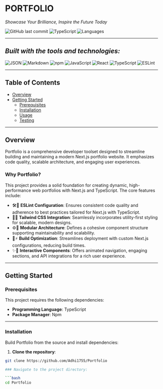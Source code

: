 # PORTFOLIO

*Showcase Your Brilliance, Inspire the Future Today*

![GitHub last commit](https://img.shields.io/github/last-commit/Adhi1755/Portfolio?label=last%20commit)
![TypeScript](https://img.shields.io/badge/typescript-90.0%25-blue)
![Languages](https://img.shields.io/badge/languages-3-blue)

---

## *Built with the tools and technologies:*

![JSON](https://img.shields.io/badge/JSON-000000?style=for-the-badge&logo=json&logoColor=white)
![Markdown](https://img.shields.io/badge/Markdown-000000?style=for-the-badge&logo=markdown&logoColor=white)
![npm](https://img.shields.io/badge/npm-CB3837?style=for-the-badge&logo=npm&logoColor=white)
![JavaScript](https://img.shields.io/badge/JavaScript-F7DF1E?style=for-the-badge&logo=javascript&logoColor=black)
![React](https://img.shields.io/badge/React-61DAFB?style=for-the-badge&logo=react&logoColor=black)
![TypeScript](https://img.shields.io/badge/TypeScript-3178C6?style=for-the-badge&logo=typescript&logoColor=white)
![ESLint](https://img.shields.io/badge/ESLint-4B32C3?style=for-the-badge&logo=eslint&logoColor=white)

---

## Table of Contents

- [Overview](#overview)
- [Getting Started](#getting-started)
  - [Prerequisites](#prerequisites)
  - [Installation](#installation)
  - [Usage](#usage)
  - [Testing](#testing)

---

## Overview

Portfolio is a comprehensive developer toolset designed to streamline building and maintaining a modern Next.js portfolio website. It emphasizes code quality, scalable architecture, and engaging user experiences.

### Why Portfolio?

This project provides a solid foundation for creating dynamic, high-performance web portfolios with Next.js and TypeScript. The core features include:

- 🛠️🐸 **ESLint Configuration**: Ensures consistent code quality and adherence to best practices tailored for Next.js with TypeScript.
- 🎨🌈 **Tailwind CSS Integration**: Seamlessly incorporates utility-first styling for scalable, modern designs.
- ⚙️🔧 **Modular Architecture**: Defines a cohesive component structure supporting maintainability and scalability.
- 🚀⚡ **Build Optimization**: Streamlines deployment with custom Next.js configurations, reducing build times.
- ✨🌟 **Interactive Components**: Offers animated navigation, engaging sections, and API integrations for a rich user experience.

---

## Getting Started

### Prerequisites

This project requires the following dependencies:

- **Programming Language**: TypeScript  
- **Package Manager**: Npm

---

### Installation

Build Portfolio from the source and install dependencies:

1. **Clone the repository**:

```bash
git clone https://github.com/Adhi1755/Portfolio

### Navigate to the project directory:

```bash
cd Portfolio
